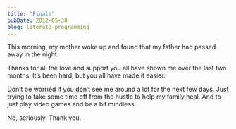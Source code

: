 ```yaml
---
title: "Finale"
pubDate: 2012-05-30
blog: literate-programming
---
```



This morning, my mother woke up and found that my father had passed away in the night.

Thanks for all the love and support you all have shown me over the last two months. It’s been hard, but you all have made it easier.

Don’t be worried if you don’t see me around a lot for the next few days. Just trying to take some time off from the hustle to help my family heal. And to just play video games and be a bit mindless.

No, seriously. Thank you.

